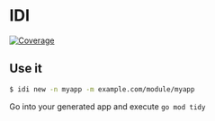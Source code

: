 # IDI
[![Coverage](https://img.shields.io/badge/Coverage-31.2%25-yellow)](https://github.com/codeengio/idi/actions/workflows/gocover.yaml)

## Use it

```bash
$ idi new -n myapp -m example.com/module/myapp
```

Go into your generated app and execute `go mod tidy`

